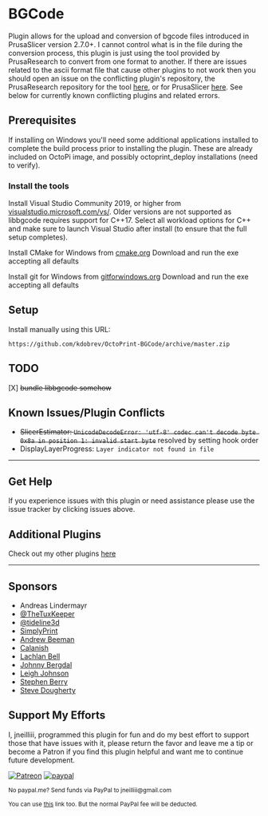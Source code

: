 # BGCode

Plugin allows for the upload and conversion of bgcode files introduced in PrusaSlicer version 2.7.0+. I cannot control what is in the file during the conversion process, this plugin is just using the tool provided by PrusaResearch to convert from one format to another. If there are issues related to the ascii format file that cause other plugins to not work then you should open an issue on the conflicting plugin's repository, the PrusaResearch repository for the tool [here](https://github.com/prusa3d/libbgcode/issues?q=is%3Aissue+is%3Aopen+sort%3Aupdated-desc), or for PrusaSlicer [here](https://github.com/prusa3d/PrusaSlicer/issues?q=is%3Aissue+is%3Aopen+sort%3Aupdated-desc). See below for currently known conflicting plugins and related errors. 

## Prerequisites

If installing on Windows you'll need some additional applications installed to complete the build process prior to installing the plugin. These are already included on OctoPi image, and possibly octoprint_deploy installations (need to verify). 

### Install the tools

Install Visual Studio Community 2019, or higher from [visualstudio.microsoft.com/vs/](https://visualstudio.microsoft.com/vs/).
Older versions are not supported as libbgcode requires support for C++17.
Select all workload options for C++ and make sure to launch Visual Studio after install (to ensure that the full setup completes).

Install CMake for Windows from [cmake.org](https://cmake.org/)
Download and run the exe accepting all defaults

Install git for Windows from [gitforwindows.org](https://gitforwindows.org/)
Download and run the exe accepting all defaults

## Setup

Install manually using this URL:

    https://github.com/kdobrev/OctoPrint-BGCode/archive/master.zip

## TODO

[X] ~~bundle libbgcode somehow~~

## Known Issues/Plugin Conflicts

- ~~SlicerEstimator: `UnicodeDecodeError: 'utf-8' codec can't decode byte 0x8a in position 1: invalid start byte`~~ resolved by setting hook order
- DisplayLayerProgress: `Layer indicator not found in file`

---

## Get Help

If you experience issues with this plugin or need assistance please use the issue tracker by clicking issues above.

## Additional Plugins

Check out my other plugins [here](https://plugins.octoprint.org/by_author/#jneilliii)

---

## Sponsors
- Andreas Lindermayr
- [@TheTuxKeeper](https://github.com/thetuxkeeper)
- [@tideline3d](https://github.com/tideline3d/)
- [SimplyPrint](https://simplyprint.io/)
- [Andrew Beeman](https://github.com/Kiendeleo)
- [Calanish](https://github.com/calanish)
- [Lachlan Bell](https://lachy.io/)
- [Johnny Bergdal](https://github.com/bergdahl)
- [Leigh Johnson](https://github.com/leigh-johnson)
- [Stephen Berry](https://github.com/berrystephenw)
- [Steve Dougherty](https://github.com/Thynix)
## Support My Efforts
I, jneilliii, programmed this plugin for fun and do my best effort to support those that have issues with it, please return the favor and leave me a tip or become a Patron if you find this plugin helpful and want me to continue future development.

[![Patreon](patreon-with-text-new.png)](https://www.patreon.com/jneilliii) [![paypal](paypal-with-text.png)](https://paypal.me/jneilliii)

<small>No paypal.me? Send funds via PayPal to jneilliii&#64;gmail&#46;com

You can use [this](https://www.paypal.com/cgi-bin/webscr?cmd=_xclick&business=jneilliii@gmail.com) link too. But the normal PayPal fee will be deducted.
</small>

